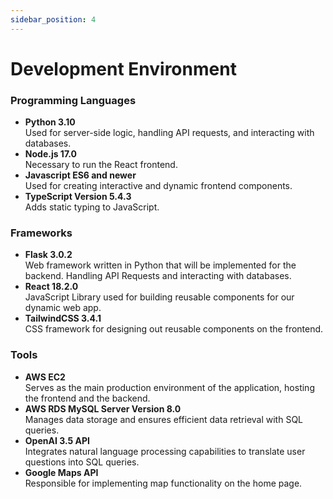 ```yaml
---
sidebar_position: 4
---
```


# Development Environment


### Programming Languages
- **Python 3.10**  
  Used for server-side logic, handling API requests, and interacting with databases.
- **Node.js 17.0**  
  Necessary to run the React frontend.
- **Javascript ES6 and newer**  
  Used for creating interactive and dynamic frontend components.
- **TypeScript Version 5.4.3**  
  Adds static typing to JavaScript.

### Frameworks
- **Flask 3.0.2**  
  Web framework written in Python that will be implemented for the backend. Handling API Requests and interacting with databases.
- **React 18.2.0**  
  JavaScript Library used for building reusable components for our dynamic web app.
- **TailwindCSS 3.4.1**  
  CSS framework for designing out reusable components on the frontend.

### Tools
- **AWS EC2**  
  Serves as the main production environment of the application, hosting the frontend and the backend.
- **AWS RDS MySQL Server Version 8.0**  
  Manages data storage and ensures efficient data retrieval with SQL queries.
- **OpenAI 3.5 API**  
  Integrates natural language processing capabilities to translate user questions into SQL queries.
- **Google Maps API**  
  Responsible for implementing map functionality on the home page.

